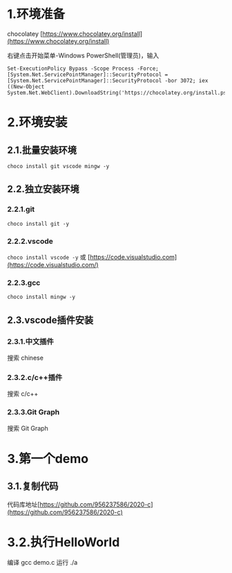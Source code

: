 # 1.环境准备
chocolatey 
[https://www.chocolatey.org/install](https://www.chocolatey.org/install)

右键点击开始菜单-Windows PowerShell(管理员)，输入
```
Set-ExecutionPolicy Bypass -Scope Process -Force; [System.Net.ServicePointManager]::SecurityProtocol = [System.Net.ServicePointManager]::SecurityProtocol -bor 3072; iex ((New-Object System.Net.WebClient).DownloadString('https://chocolatey.org/install.ps1'))
```
# 2.环境安装
## 2.1.批量安装环境
`choco install git vscode mingw -y`
## 2.2.独立安装环境
### 2.2.1.git
`choco install git -y`
### 2.2.2.vscode
`choco install vscode -y`
或
[https://code.visualstudio.com](https://code.visualstudio.com/)
### 2.2.3.gcc
`choco install mingw -y`
## 2.3.vscode插件安装
### 2.3.1.中文插件
搜索 chinese
### 2.3.2.c/c++插件
搜索 c/c++
### 2.3.3.Git Graph
搜索 Git Graph

# 3.第一个demo
## 3.1.复制代码
代码库地址[https://github.com/956237586/2020-c](https://github.com/956237586/2020-c)
# 3.2.执行HelloWorld
编译
gcc demo.c
运行
./a